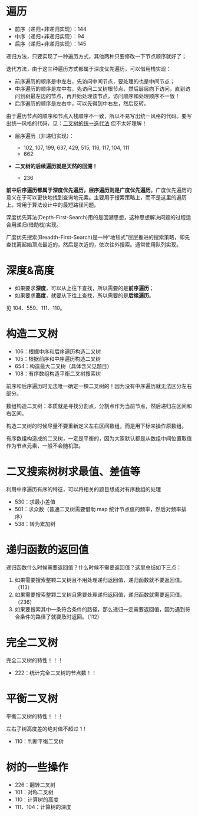 # 遍历

- 前序（递归+非递归实现）：144
- 中序（递归+非递归实现）：94
- 后序（递归+非递归实现）：145

递归方法，只要实现了一种遍历方式，其他两种只要修改一下节点顺序就好了；

迭代方法，由于这三种遍历方式都属于深度优先遍历，可以借用栈实现：
- 前序遍历的顺序是中左右，先访问中间节点，要处理的也是中间节点；
- 中序遍历的顺序是左中右，先访问二叉树根节点，然后层层向下访问，直到访问到树最左边的节点，再开始处理该节点，访问顺序和处理顺序不一致！
- 后序遍历的顺序是左右中，可以先得到中右左，然后反转。

由于遍历节点的顺序和节点入栈顺序不一致，所以不易写出统一风格的代码。要写出统一风格的代码，见：[二叉树的统一迭代法](https://github.com/youngyangyang04/leetcode-master/blob/master/problems/%E4%BA%8C%E5%8F%89%E6%A0%91%E7%9A%84%E7%BB%9F%E4%B8%80%E8%BF%AD%E4%BB%A3%E6%B3%95.md) 但不太好理解！

- 层序遍历（非递归实现）：
    - 102, 107, 199, 637, 429, 515, 116, 117, 104, 111
    - 662

- **二叉树的后续遍历就是天然的回溯！**
    - 236

**前中后序遍历都属于深度优先遍历，层序遍历则是广度优先遍历**。广度优先遍历的意义在于可以更快地找到查询地元素。主要用于搜索策略上，而不是这里的遍历上。常用于算法设计中的最短路径问题。

深度优先算法(Depth-First-Search)用的是回溯思想，这种思想解决问题的过程适合用递归(借助栈)实现。

广度优先搜索(Breadth-First-Search)是一种“地毯式”层层推进的搜索策略，即先查找离起始顶点最近的，然后是次近的，依次往外搜索。通常使用队列实现。

# 深度&高度

- 如果要求**深度**，可以从上往下查找，所以需要的是**前序遍历**；
- 如果要求**高度**，就要从下往上查找，所以需要的是**后续遍历**。

见 104、559、111、110。

# 构造二叉树

- 106：根据中序和后序遍历构造二叉树
- 105：根据前序和中序遍历构造二叉树
- 654：构造最大二叉树（具体含义见题目）
- 108：有序数组构造平衡二叉树搜索树

前序和后序遍历时无法唯一确定一棵二叉树的！因为没有中序遍历就无法区分左右部分。

数组构造二叉树：本质就是寻找分割点，分割点作为当前节点，然后递归左区间和右区间。

构造二叉树的时候尽量不要重新定义左右区间数组，而是用下标来操作原数组。

有序数组构造成的二叉树，一定是平衡的，因为大家默认都是从数组中间位置取值作为节点元素，一般不会随机取。

# 二叉搜索树树求最值、差值等

利用中序遍历有序的特征，可以将相关的题目想成对有序数组的处理

- 530：求最小差值
- 501：求众数（普通二叉树需要借助 map 统计节点值的频率，然后对频率排序）
- 538：转为累加树

# 递归函数的返回值

递归函数什么时候需要返回值？什么时候不需要返回值？这里总结如下三点：

1. 如果需要搜索整颗二叉树且不用处理递归返回值，递归函数就不要返回值。（113）
2. 如果需要搜索整颗二叉树且需要处理递归返回值，递归函数就需要返回值。（236）
3. 如果要搜索其中一条符合条件的路径，那么递归一定需要返回值，因为遇到符合条件的路径了就要及时返回。（112）

# 完全二叉树

完全二叉树的特性！！！

- 222：统计完全二叉树的节点数！！

# 平衡二叉树

平衡二叉树的特性！！！

左右子树高度差的绝对值不超过 1！

- 110：判断平衡二叉树

# 树的一些操作

- 226：翻转二叉树
- 101：对称二叉树
- 110：计算树的高度
- 111、104：计算树的深度
